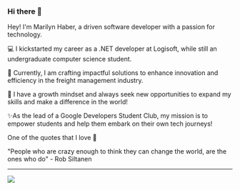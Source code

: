 ### Hi there 👋

<!--
**MarilynHb/MarilynHb** is a ✨ _special_ ✨ repository because its `README.md` (this file) appears on your GitHub profile.

Here are some ideas to get you started:

- 🔭 I’m currently working on ...
- 🌱 I’m currently learning ...
- 👯 I’m looking to collaborate on ...
- 🤔 I’m looking for help with ...
- 💬 Ask me about ...
- 📫 How to reach me: ...
- 😄 Pronouns: ...
- ⚡ Fun fact: ...
-->
Hey! I'm Marilyn Haber, a driven software developer with a passion for technology.

💻 I kickstarted my career as a .NET developer at Logisoft, while still an undergraduate computer science student.

🚢 Currently, I am crafting impactful solutions to enhance innovation and efficiency in the freight management industry.

🚀 I have a growth mindset and always seek new opportunities to expand my skills and make a difference in the world!

✨As the lead of a Google Developers Student Club, my mission is to empower students and help them embark on their own tech journeys!

One of the quotes that I love 💫

"People who are crazy enough to think they can change the world, are the ones who do" - Rob Siltanen

---
<a href="https://github.com/anuraghazra/github-readme-stats">
  <img align="center" src="https://github-readme-stats.vercel.app/api/top-langs/?username=MarilynHb&layout=compact" />
</a>
<!---<a href="https://github.com/anuraghazra/convoychat">
<img align="center" src="https://github-readme-stats.vercel.app/api?username=MarilynHb&theme=transparent&show_icons=true&hide_border=true"/>
--->
